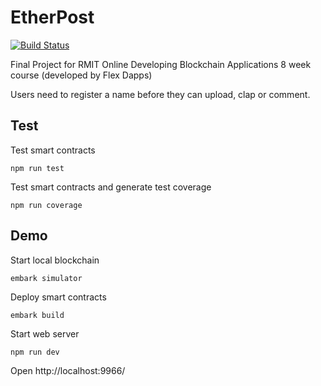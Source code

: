 # EtherPost

[![Build Status](https://img.shields.io/travis/abcoathup/EtherPost.svg?branch=master&style=flat-square)](https://travis-ci.org/abcoathup/EtherPost)

Final Project for RMIT Online Developing Blockchain Applications 8 week course 
(developed by Flex Dapps)

Users need to register a name before they can upload, clap or comment.


## Test
Test smart contracts
```
npm run test
```

Test smart contracts and generate test coverage
```
npm run coverage
```

## Demo
Start local blockchain
```
embark simulator
```
Deploy smart contracts
```
embark build
```
Start web server
```
npm run dev
```
Open http://localhost:9966/
